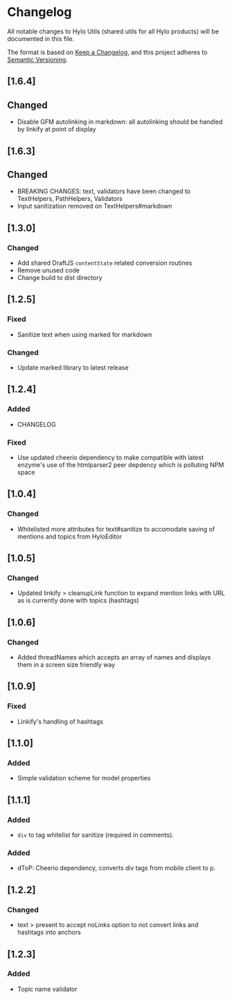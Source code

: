 # Changelog
All notable changes to Hylo Utils (shared utils for all Hylo products) will be documented in this file.

The format is based on [Keep a Changelog](https://keepachangelog.com/en/1.0.0/),
and this project adheres to [Semantic Versioning](https://semver.org/spec/v2.0.0.html).

## [1.6.4]
## Changed
- Disable GFM autolinking in markdown: all autolinking should be handled by linkify at point of display

## [1.6.3]
## Changed
- BREAKING CHANGES: text, validators have been changed to TextHelpers, PathHelpers, Validators
- Input sanitization removed on TextHelpers#markdown

## [1.3.0]
### Changed
- Add shared DraftJS `contentState` related conversion routines
- Remove unused code
- Change build to dist directory

## [1.2.5]

### Fixed
- Sanitize text when using marked for markdown

### Changed
- Update marked library to latest release

## [1.2.4]
### Added
- CHANGELOG

### Fixed
- Use updated cheerio dependency to make compatible with latest enzyme's use of the htmlparser2 peer depdency which is polluting NPM space

## [1.0.4]

### Changed
- Whitelisted more attributes for text#sanitize to accomodate saving of mentions and topics from HyloEditor

## [1.0.5]
### Changed
- Updated linkify > cleanupLink function to expand mention links with
URL as is currently done with topics (hashtags)

## [1.0.6]
### Changed
- Added threadNames which accepts an array of names and displays them in a screen size friendly way


## [1.0.9]
### Fixed
- Linkify's handling of hashtags 

## [1.1.0]

### Added
- Simple validation scheme for model properties

## [1.1.1]
### Added
- `div` to tag whitelist for sanitize (required in comments).


### Added
- dToP: Cheerio dependency, converts div tags from mobile client to p.

## [1.2.2]
### Changed
- text > present to accept noLinks option to not convert links and hashtags into anchors

## [1.2.3]
### Added
- Topic name validator
